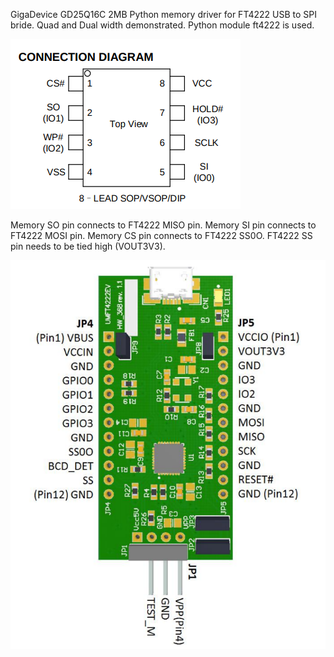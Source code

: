 GigaDevice GD25Q16C 2MB Python memory driver for FT4222 USB to SPI bride. Quad and Dual width demonstrated. Python module ft4222 is used.

![picture](https://github.com/charkster/GD25Q32C/blob/main/gd25q32c_pin_diagram.png)

Memory SO pin connects to FT4222 MISO pin. Memory SI pin connects to FT4222 MOSI pin. Memory CS pin connects to FT4222 SS0O. FT4222 SS pin needs to be tied high (VOUT3V3).

![picture](https://github.com/charkster/gd25q16c_ft4222/blob/main/umft4222ev-d_pinout.png)

